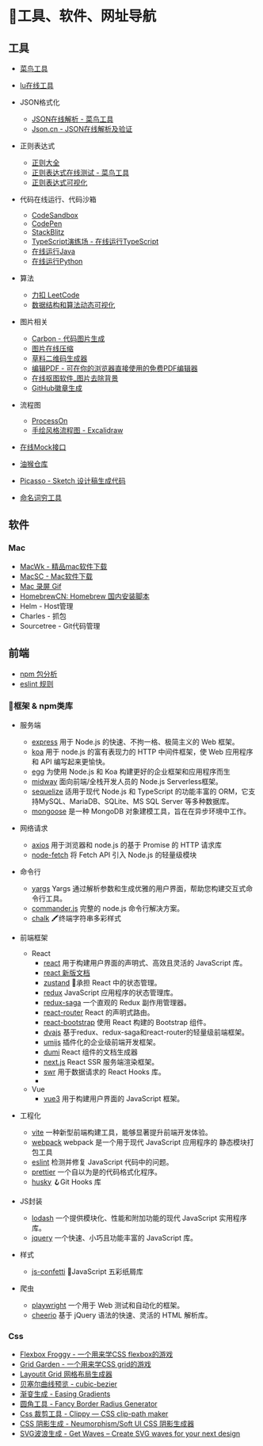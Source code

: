 # 🧭工具、软件、网址导航

## 工具

- [菜鸟工具](https://c.runoob.com/)
- [lu在线工具](https://tool.lu/)

- JSON格式化
	- [JSON在线解析 - 菜鸟工具](https://c.runoob.com/front-end/53/)
	- [Json.cn - JSON在线解析及验证](https://www.json.cn/)

- 正则表达式
	- [正则大全](https://any86.github.io/any-rule/)
	- [正则表达式在线测试 - 菜鸟工具](https://c.runoob.com/front-end/854/)
	- [正则表达式可视化](https://devtoolcafe.com/tools/regex#!flags=img&re=%5Cw%2B%5C.%5Cw%2B)

- 代码在线运行、代码沙箱
	- [CodeSandbox](https://codesandbox.io/)
	- [CodePen](https://codepen.io/)
	- [StackBlitz](https://stackblitz.com/)
	- [TypeScript演练场 - 在线运行TypeScript](https://www.typescriptlang.org/zh/play)
	- [在线运行Java](https://www.bejson.com/runcode/java/)
	- [在线运行Python](https://www.bejson.com/runcode/python3/)

- 算法
	- [力扣 LeetCode](https://leetcode.cn/)
	- [数据结构和算法动态可视化](https://visualgo.net/zh)

- 图片相关
	- [Carbon - 代码图片生成](https://carbon.now.sh/)
	- [图片在线压缩](https://tinypng.com/)
	- [草料二维码生成器](https://cli.im/)
	- [编辑PDF - 可在你的浏览器直接使用的免费PDF编辑器](https://smallpdf.com/cn/edit-pdf)
	- [在线抠图软件_图片去除背景](https://www.remove.bg/zh/upload)
	- [GitHub徽章生成](https://shields.io/)

- 流程图
	- [ProcessOn](https://www.processon.com/diagrams)
	- [手绘风格流程图 - Excalidraw](https://excalidraw.com/)

- [在线Mock接口](https://www.fastmock.site/#/projects)
- [油猴仓库](https://greasyfork.org/zh-CN)
- [Picasso - Sketch 设计稿生成代码](https://picassoui.58.com/%E6%8C%87%E5%8D%97/#%E5%89%8D%E6%8F%90)
- [命名词穷工具](https://unbug.github.io/codelf/#finance)

## 软件

### Mac

- [MacWk - 精品mac软件下载](https://macwk.com/)
- [MacSC - Mac软件下载](https://mac.macsc.com/)
- [Mac 录屏 Gif](https://getkap.co/)
- [HomebrewCN: Homebrew 国内安装脚本](https://gitee.com/cunkai/HomebrewCN)
- Helm - Host管理
- Charles - 抓包
- Sourcetree - Git代码管理


## 前端

- [npm 包分析](https://bundlephobia.com/)
- [eslint 规则](https://alloyteam.github.io/eslint-config-alloy/?language=zh-CN)

### 🔗框架 & npm类库

- 服务端
	- [express](https://github.com/expressjs/express) 用于 Node.js 的快速、不拘一格、极简主义的 Web 框架。
	- [koa](https://github.com/koajs/koa) 用于 node.js 的富有表现力的 HTTP 中间件框架，使 Web 应用程序和 API 编写起来更愉快。
	- [egg](https://github.com/eggjs/egg) 为使用 Node.js 和 Koa 构建更好的企业框架和应用程序而生
	- [midway](https://github.com/midwayjs/midway) 面向前端/全栈开发人员的 Node.js Serverless框架。
	- [sequelize](https://github.com/sequelize/sequelize) 适用于现代 Node.js 和 TypeScript 的功能丰富的 ORM，它支持MySQL、MariaDB、SQLite、MS SQL Server 等多种数据库。
	- [mongoose](https://github.com/Automattic/mongoose) 是一种 MongoDB 对象建模工具，旨在在异步环境中工作。 
	
- 网络请求
	- [axios](https://github.com/axios/axios) 用于浏览器和 node.js 的基于 Promise 的 HTTP 请求库
	- [node-fetch](https://github.com/node-fetch/node-fetch) 将 Fetch API 引入 Node.js 的轻量级模块

- 命令行
	- [yargs](https://github.com/yargs/yargs) Yargs 通过解析参数和生成优雅的用户界面，帮助您构建交互式命令行工具。
	- [commander.js](https://github.com/tj/commander.js/blob/master/Readme_zh-CN.md) 完整的 node.js 命令行解决方案。
	- [chalk](https://github.com/chalk/chalk) 🖍终端字符串多彩样式

- 前端框架
	- React
		- [react](https://github.com/facebook/react) 用于构建用户界面的声明式、高效且灵活的 JavaScript 库。
		- [react 新版文档](https://beta.reactjs.org/)
		- [zustand](https://github.com/pmndrs/zustand) 🐻承担 React 中的状态管理。
		- [redux](https://github.com/reduxjs/redux) JavaScript 应用程序的状态管理库。
		- [redux-saga](https://github.com/redux-saga/redux-saga) 一个直观的 Redux 副作用管理器。
		- [react-router](https://github.com/remix-run/react-router) React 的声明式路由。
		- [react-bootstrap](https://github.com/react-bootstrap/react-bootstrap) 使用 React 构建的 Bootstrap 组件。
		- [dvajs](https://github.com/dvajs/dva) 基于redux、redux-saga和react-router的轻量级前端框架。
		- [umijs](https://github.com/umijs/umi) 插件化的企业级前端开发框架。
		- [dumi](https://github.com/umijs/dumi) React 组件的文档生成器
		- [next.js](https://github.com/vercel/next.js) React SSR 服务端渲染框架。
		- [swr](https://github.com/vercel/swr) 用于数据请求的 React Hooks 库。
		- 
	- Vue
		- [vue3](https://cn.vuejs.org/guide/introduction.html) 用于构建用户界面的 JavaScript 框架。

- 工程化
	- [vite](https://cn.vitejs.dev/guide/) 一种新型前端构建工具，能够显著提升前端开发体验。
	- [webpack](https://www.webpackjs.com/concepts/) webpack 是一个用于现代 JavaScript 应用程序的 静态模块打包工具
	- [eslint](https://github.com/eslint/eslint) 检测并修复 JavaScript 代码中的问题。
	- [prettier](https://github.com/prettier/prettier) 一个自以为是的代码格式化程序。
	- [husky](https://github.com/typicode/husky) 🪝Git Hooks 库

- JS封装
	- [lodash](https://github.com/lodash/lodash) 一个提供模块化、性能和附加功能的现代 JavaScript 实用程序库。
	- [jquery](https://github.com/jquery/jquery) 一个快速、小巧且功能丰富的 JavaScript 库。

- 样式
	- [js-confetti](https://github.com/loonywizard/js-confetti) 🎉JavaScript 五彩纸屑库

- 爬虫
	- [playwright](https://github.com/microsoft/playwright) 一个用于 Web 测试和自动化的框架。
	- [cheerio](https://github.com/cheeriojs/cheerio) 基于 jQuery 语法的快速、灵活的 HTML 解析库。

### Css

- [Flexbox Froggy - 一个用来学CSS flexbox的游戏](https://flexboxfroggy.com/#zh-cn)
- [Grid Garden - 一个用来学CSS grid的游戏](https://cssgridgarden.com/#zh-cn)
- [Layoutit Grid 网格布局生成器](https://grid.layoutit.com/)
- [贝塞尔曲线预览 - cubic-bezier](https://cubic-bezier.com/#.48,.51,1,-0.13)
- [渐变生成 - Easing Gradients](https://larsenwork.com/easing-gradients/#editor)
- [圆角工具 - Fancy Border Radius Generator](https://9elements.github.io/fancy-border-radius/#79.22.9.84--.)
- [Css 裁剪工具 - Clippy — CSS clip-path maker](https://bennettfeely.com/clippy/)
- [CSS 阴影生成 - Neumorphism/Soft UI CSS 阴影生成器](https://neumorphism.io/#e0e0e0)
- [SVG波浪生成 - Get Waves – Create SVG waves for your next design](https://getwaves.io/)